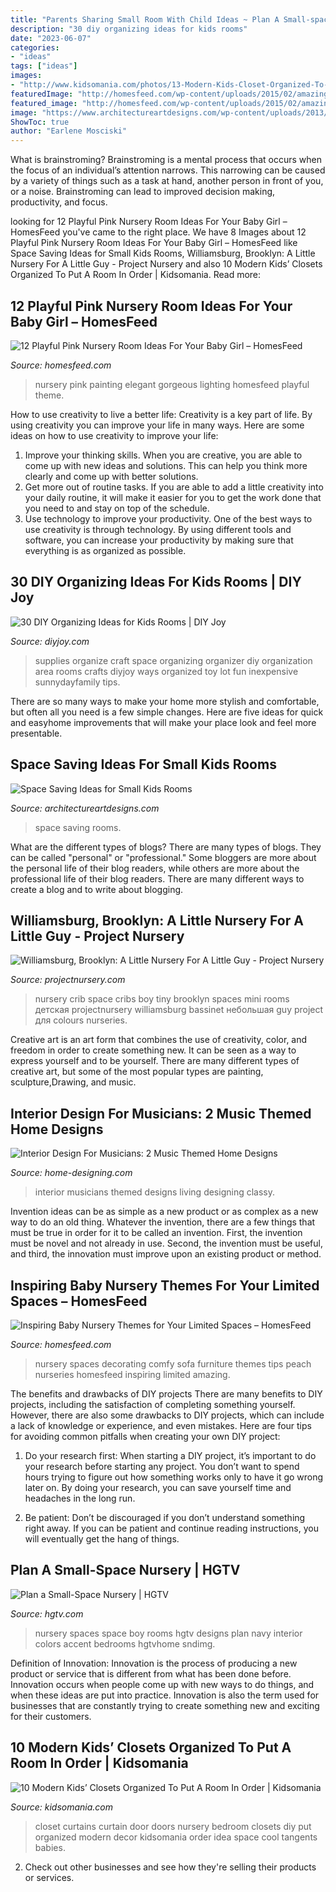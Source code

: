 ```yaml
---
title: "Parents Sharing Small Room With Child Ideas ~ Plan A Small-space Nursery"
description: "30 diy organizing ideas for kids rooms"
date: "2023-06-07"
categories:
- "ideas"
tags: ["ideas"]
images:
- "http://www.kidsomania.com/photos/13-Modern-Kids-Closet-Organized-To-Put-A-Room-In-Order-12.jpg"
featuredImage: "http://homesfeed.com/wp-content/uploads/2015/02/amazing-small-baby-nursery-room-with-peach-wallpaper-design-with-amazing-white-sofa-and-interesting-large-white-crib-and-cute-decorative-doll.jpg"
featured_image: "http://homesfeed.com/wp-content/uploads/2015/02/amazing-small-baby-nursery-room-with-peach-wallpaper-design-with-amazing-white-sofa-and-interesting-large-white-crib-and-cute-decorative-doll.jpg"
image: "https://www.architectureartdesigns.com/wp-content/uploads/2013/02/bright-and-cheerful-room-582x447.jpg"
ShowToc: true
author: "Earlene Mosciski"
---
```



What is brainstroming? Brainstroming is a mental process that occurs when the focus of an individual’s attention narrows. This narrowing can be caused by a variety of things such as a task at hand, another person in front of you, or a noise. Brainstroming can lead to improved decision making, productivity, and focus.

	

		
looking for 12 Playful Pink Nursery Room Ideas For Your Baby Girl – HomesFeed you've came to the right place. We have 8 Images about 12 Playful Pink Nursery Room Ideas For Your Baby Girl – HomesFeed like Space Saving Ideas for Small Kids Rooms, Williamsburg, Brooklyn: A Little Nursery For A Little Guy - Project Nursery and also 10 Modern Kids’ Closets Organized To Put A Room In Order | Kidsomania. Read more:
		
    
## 12 Playful Pink Nursery Room Ideas For Your Baby Girl – HomesFeed

<img loading=lazy src="http://homesfeed.com/wp-content/uploads/2015/02/cute-pinky-nursery-room-with-gorgeous-trees-decorative-wall-painting-and-elegant-classic-crib-with-golden-accent-on-the-sofa-feat-warm-large-ruh-in-a-sexy-chandelier-lighting.jpg" onerror="this.onerror=null;this.src='https://tse3.mm.bing.net/th?id=OIP.t0yK4SS1X7V3T94QV2Qz-gHaE8&amp;pid=15.1';" alt="12 Playful Pink Nursery Room Ideas For Your Baby Girl – HomesFeed">

_Source: homesfeed.com_

>nursery pink painting elegant gorgeous lighting homesfeed playful theme. 

	

How to use creativity to live a better life:
Creativity is a key part of life. By using creativity you can improve your life in many ways. Here are some ideas on how to use creativity to improve your life: 
1. Improve your thinking skills. When you are creative, you are able to come up with new ideas and solutions. This can help you think more clearly and come up with better solutions. 
2. Get more out of routine tasks. If you are able to add a little creativity into your daily routine, it will make it easier for you to get the work done that you need to and stay on top of the schedule. 
3. Use technology to improve your productivity. One of the best ways to use creativity is through technology. By using different tools and software, you can increase your productivity by making sure that everything is as organized as possible. 

    
## 30 DIY Organizing Ideas For Kids Rooms | DIY Joy

<img loading=lazy src="https://diyjoy.com/wp-content/uploads/2017/01/Organize-Kids-Art-Supplies.jpg" onerror="this.onerror=null;this.src='https://tse3.mm.bing.net/th?id=OIP.KJHDtcF4gfo34eCumKHUswHaLH&amp;pid=15.1';" alt="30 DIY Organizing Ideas for Kids Rooms | DIY Joy">

_Source: diyjoy.com_

>supplies organize craft space organizing organizer diy organization area rooms crafts diyjoy ways organized toy lot fun inexpensive sunnydayfamily tips. 

	

There are so many ways to make your home more stylish and comfortable, but often all you need is a few simple changes. Here are five ideas for quick and easyhome improvements that will make your place look and feel more presentable.

    
## Space Saving Ideas For Small Kids Rooms

<img loading=lazy src="https://www.architectureartdesigns.com/wp-content/uploads/2013/02/bright-and-cheerful-room-582x447.jpg" onerror="this.onerror=null;this.src='https://tse4.mm.bing.net/th?id=OIP.1pMsRJLJP7Ss5eli55Gf9QHaFs&amp;pid=15.1';" alt="Space Saving Ideas for Small Kids Rooms">

_Source: architectureartdesigns.com_

>space saving rooms. 

	

What are the different types of blogs?
There are many types of blogs. They can be called "personal" or "professional." Some bloggers are more about the personal life of their blog readers, while others are more about the professional life of their blog readers. There are many different ways to create a blog and to write about blogging.

    
## Williamsburg, Brooklyn: A Little Nursery For A Little Guy - Project Nursery

<img loading=lazy src="http://projectnursery.com/wp-content/uploads/2012/11/IMG_7797.jpg" onerror="this.onerror=null;this.src='https://tse3.mm.bing.net/th?id=OIP.LkDT52jbcdxN9rgEK9VuUwHaLH&amp;pid=15.1';" alt="Williamsburg, Brooklyn: A Little Nursery For A Little Guy - Project Nursery">

_Source: projectnursery.com_

>nursery crib space cribs boy tiny brooklyn spaces mini rooms детская projectnursery williamsburg bassinet небольшая guy project для colours nurseries. 

	

Creative art is an art form that combines the use of creativity, color, and freedom in order to create something new. It can be seen as a way to express yourself and to be yourself. There are many different types of creative art, but some of the most popular types are painting, sculpture,Drawing, and music.

    
## Interior Design For Musicians: 2 Music Themed Home Designs

<img loading=lazy src="http://cdn.home-designing.com/wp-content/uploads/2015/08/colorful-creative-living-room.jpg" onerror="this.onerror=null;this.src='https://tse2.mm.bing.net/th?id=OIP.eojM_pAbPMjF-xu4kuZuwAHaEt&amp;pid=15.1';" alt="Interior Design For Musicians: 2 Music Themed Home Designs">

_Source: home-designing.com_

>interior musicians themed designs living designing classy. 

	

Invention ideas can be as simple as a new product or as complex as a new way to do an old thing. Whatever the invention, there are a few things that must be true in order for it to be called an invention. First, the invention must be novel and not already in use. Second, the invention must be useful, and third, the innovation must improve upon an existing product or method.

    
## Inspiring Baby Nursery Themes For Your Limited Spaces – HomesFeed

<img loading=lazy src="http://homesfeed.com/wp-content/uploads/2015/02/amazing-small-baby-nursery-room-with-peach-wallpaper-design-with-amazing-white-sofa-and-interesting-large-white-crib-and-cute-decorative-doll.jpg" onerror="this.onerror=null;this.src='https://tse3.mm.bing.net/th?id=OIP.-MIZ1uQkbXy1Tp3DSGlNVAHaE8&amp;pid=15.1';" alt="Inspiring Baby Nursery Themes for Your Limited Spaces – HomesFeed">

_Source: homesfeed.com_

>nursery spaces decorating comfy sofa furniture themes tips peach nurseries homesfeed inspiring limited amazing. 

	

The benefits and drawbacks of DIY projects
There are many benefits to DIY projects, including the satisfaction of completing something yourself. However, there are also some drawbacks to DIY projects, which can include a lack of knowledge or experience, and even mistakes. Here are four tips for avoiding common pitfalls when creating your own DIY project:
1. Do your research first: When starting a DIY project, it’s important to do your research before starting any project. You don’t want to spend hours trying to figure out how something works only to have it go wrong later on. By doing your research, you can save yourself time and headaches in the long run.

2. Be patient: Don’t be discouraged if you don’t understand something right away. If you can be patient and continue reading instructions, you will eventually get the hang of things.

    
## Plan A Small-Space Nursery | HGTV

<img loading=lazy src="https://hgtvhome.sndimg.com/content/dam/images/hgrm/fullset/2013/4/8/0/CI-Christie-Chase-navy-boy-nursery_s3x4.jpg.rend.hgtvcom.1280.1707.suffix/1405401251273.jpeg" onerror="this.onerror=null;this.src='https://tse1.mm.bing.net/th?id=OIP.fbHEDjQbYFwptd_tiFgJ6gHaJ4&amp;pid=15.1';" alt="Plan a Small-Space Nursery | HGTV">

_Source: hgtv.com_

>nursery spaces space boy rooms hgtv designs plan navy interior colors accent bedrooms hgtvhome sndimg. 

	

Definition of Innovation:
Innovation is the process of producing a new product or service that is different from what has been done before. Innovation occurs when people come up with new ways to do things, and when these ideas are put into practice. Innovation is also the term used for businesses that are constantly trying to create something new and exciting for their customers.

    
## 10 Modern Kids’ Closets Organized To Put A Room In Order | Kidsomania

<img loading=lazy src="http://www.kidsomania.com/photos/13-Modern-Kids-Closet-Organized-To-Put-A-Room-In-Order-12.jpg" onerror="this.onerror=null;this.src='https://tse2.mm.bing.net/th?id=OIP._J8fYK3BaifIlspZ56ldNwHaLI&amp;pid=15.1';" alt="10 Modern Kids’ Closets Organized To Put A Room In Order | Kidsomania">

_Source: kidsomania.com_

>closet curtains curtain door doors nursery bedroom closets diy put organized modern decor kidsomania order idea space cool tangents babies. 

	

2. Check out other businesses and see how they're selling their products or services.

